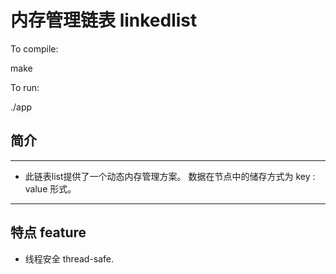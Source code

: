 # 内存管理链表  linkedlist

To compile:

make
  
To run:

  ./app

## 简介
---

- 此链表list提供了一个动态内存管理方案。
    数据在节点中的储存方式为 key : value 形式。

---


## 特点 feature

- 线程安全 thread-safe.
